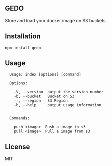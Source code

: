 ## GEDO

Store and load your docker image on S3 buckets.

## Installation

```
npm install gedo
```

## Usage

```
  Usage: index [options] [command]

  Options:

    -V, --version  output the version number
    -b, --bucket   Bucket on S3
    -r, --region   S3 Region
    -h, --help     output usage information


  Commands:

    push <image>  Push a image to s3
    pull <image>  Pull a image from s3

```

## License

MIT